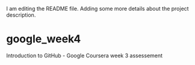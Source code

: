 
I am editing the README file. Adding some more details about the project description.

# google_week4
Introduction to GitHub - Google Coursera week 3 assessement
